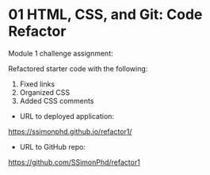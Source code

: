# 01 HTML, CSS, and Git: Code Refactor
    
Module 1 challenge assignment:

Refactored starter code with the following:

1. Fixed links
2. Organized CSS
3. Added CSS comments


* URL to deployed application:

https://ssimonphd.github.io/refactor1/


* URL to GitHub repo:

https://github.com/SSimonPhd/refactor1
